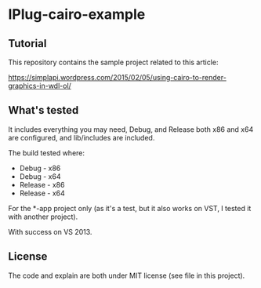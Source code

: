 # IPlug-cairo-example

## Tutorial

This repository contains the sample project related to this article:

https://simplapi.wordpress.com/2015/02/05/using-cairo-to-render-graphics-in-wdl-ol/


## What's tested

It includes everything you may need, Debug, and Release both x86 and x64 are
configured, and lib/includes are included.

The build tested where:
  * Debug - x86
  * Debug - x64
  * Release - x86
  * Release - x64

For the *-app project only (as it's a test, but it also works on VST, I tested it with another project).

With success on VS 2013.


## License

The code and explain are both under MIT license (see file in this project).
